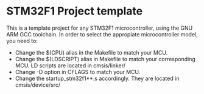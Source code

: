 # STM32F1 Project template

This is a template project for any STM32F1 microcontroller, using the GNU ARM GCC toolchain. In order to select the appropiate
microcontroller model, you need to:

* Change the $(CPU) alias in the Makefile to match your MCU.
* Change the $(LDSCRIPT) alias in Makefile to match your corresponding MCU. LD scripts are located in cmsis/linker/
* Change -D option in CFLAGS to match your MCU.
* Change the startup_stm32f1**.s accordingly. They are located in cmsis/device/src/

